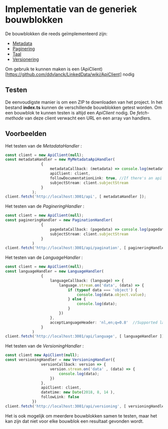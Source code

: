 # Implementatie van de generiek bouwblokken

De bouwblokken die reeds geïmplementeerd zijn:

* [Metadata](https://github.com/ddvlanck/LinkedData/wiki/MetadataHandler)
* [Paginering](https://github.com/ddvlanck/LinkedData/wiki/PaginationHandler)
* [Taal](https://github.com/ddvlanck/LinkedData/wiki/LanguageHandler)
* [Versionering](https://github.com/ddvlanck/LinkedData/wiki/VersioningHandler)

Om gebruik te kunnen maken is een (ApiClient)[https://github.com/ddvlanck/LinkedData/wiki/ApiClient] nodig 

## Testen

De eenvoudigste manier is om een ZIP te downloaden van het project. In het bestand **index.ts** kunnen de verschillende bouwblokken getest worden. Om een bouwblok te kunnen testen is altijd een _ApiClient_ nodig. De _fetch-methode_ van deze client verwacht een URL en een array van handlers.

## Voorbeelden

Het testen van de _MetadataHandler_ :

```typescript
const client = new ApiClient(null);
const metadataHandler = new MyMetadataApiHandler(
                {
                    metadataCallback: (metadata) => console.log(metadata),
                    apiClient: client,
                    followDocumentationLink: true, //If there's an api documentation link, it will be fetch. You can set it to false if you want!
                    subjectStream: client.subjectStream
                }
            );
client.fetch('http://localhost:3001/api', [ metadataHandler ]);
```

Het testen van de _PagineringHandler_ :

```typescript
const client = new ApiClient(null);
const pagineringHandler = new PaginationHandler(
                {
                    pagedataCallback: (pagedata) => console.log(pagedata),
                    subjectStream: client.subjectStream
                }
            )
client.fetch('http://localhost:3001/api/pagination', [ pagineringHandler ]); 
```

Het testen van de _LanguageHandler_ :

```typescript
const client = new ApiClient(null);
const languageHandler = new LanguageHandler(
                {
                    languageCallback: (language) => {
                        language.stream.on('data', (data) => {
                            if (typeof data === 'object') {
                                console.log(data.object.value);
                            } else {
                                console.log(data);
                            }
                        })
                    },
                    acceptLanguageHeader: 'nl,en;q=0.8'  //Supported languages on the server are nl, en and fr
                }
            )
client.fetch('http://localhost:3001/api/language', [ languageHandler ]);
```

Het testen van de _VersioningHandler_ : 

```typescript
const client new ApiClient(null);
const versioningHandler = new VersioningHandler({
                versionCallback: version => {
                    version.stream.on('data' , (data) => {
                        console.log(data);
                    })
                },
                apiClient: client,
                datetime: new Date(2018, 8, 14 ),
                followLink: false
            })
client.fetch('http://localhost:3001/api/versioning', [ versioningHandler ]);
```

Het is ook mogelijk om meerdere bouwblokken samen te testen, maar het kan zijn dat niet voor elke bouwblok een resultaat gevonden wordt.
